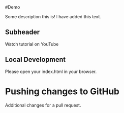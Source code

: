 #Demo

Some description this is! I have added this text.

## Subheader

Watch tutorial on YouTube

## Local Development

Please open your index.html in your browser.

# Pushing changes to GitHub

Additional changes for a pull request.